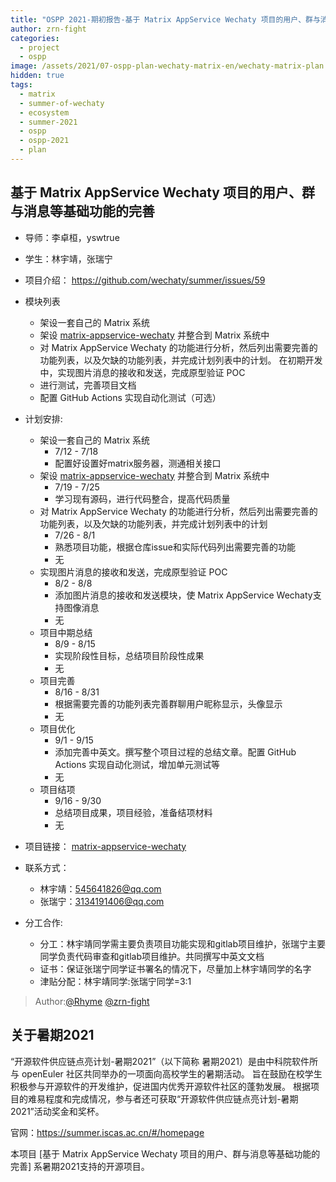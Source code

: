 ```yaml
---
title: "OSPP 2021-期初报告-基于 Matrix AppService Wechaty 项目的用户、群与消息等基础功能的完善"
author: zrn-fight
categories:
  - project
  - ospp
image: /assets/2021/07-ospp-plan-wechaty-matrix-en/wechaty-matrix-plan.webp
hidden: true
tags:
  - matrix
  - summer-of-wechaty
  - ecosystem
  - summer-2021
  - ospp
  - ospp-2021
  - plan
---
```


## 基于 Matrix AppService Wechaty 项目的用户、群与消息等基础功能的完善

- 导师：李卓桓，yswtrue

- 学生：林宇靖，张瑞宁

- 项目介绍： <https://github.com/wechaty/summer/issues/59>

- 模块列表
  - 架设一套自己的 Matrix 系统
  - 架设 [matrix-appservice-wechaty](https://github.com/wechaty/matrix-appservice-wechaty/) 并整合到 Matrix 系统中
  - 对 Matrix AppService Wechaty 的功能进行分析，然后列出需要完善的功能列表，以及欠缺的功能列表，并完成计划列表中的计划。 在初期开发中，实现图片消息的接收和发送，完成原型验证 POC
  - 进行测试，完善项目文档
  - 配置 GitHub Actions 实现自动化测试（可选）
  
- 计划安排:
  - 架设一套自己的 Matrix 系统
    - 7/12 - 7/18
    - 配置好设置好matrix服务器，测通相关接口
  - 架设 [matrix-appservice-wechaty](https://github.com/wechaty/matrix-appservice-wechaty/) 并整合到 Matrix 系统中
    - 7/19 - 7/25
    - 学习现有源码，进行代码整合，提高代码质量
  - 对 Matrix AppService Wechaty 的功能进行分析，然后列出需要完善的功能列表，以及欠缺的功能列表，并完成计划列表中的计划
    - 7/26 - 8/1
    - 熟悉项目功能，根据仓库issue和实际代码列出需要完善的功能
    - 无
  - 实现图片消息的接收和发送，完成原型验证 POC
    - 8/2 - 8/8
    - 添加图片消息的接收和发送模块，使 Matrix AppService Wechaty支持图像消息
    - 无
  - 项目中期总结
    - 8/9 - 8/15
    - 实现阶段性目标，总结项目阶段性成果
    - 无
  - 项目完善
    - 8/16 - 8/31
    - 根据需要完善的功能列表完善群聊用户昵称显示，头像显示
    - 无
  - 项目优化
    - 9/1 - 9/15
    - 添加完善中英文。撰写整个项目过程的总结文章。配置 GitHub Actions 实现自动化测试，增加单元测试等
    - 无
  - 项目结项
    - 9/16 - 9/30
    - 总结项目成果，项目经验，准备结项材料
    - 无

- 项目链接：
    [matrix-appservice-wechaty](https://github.com/wechaty/matrix-appservice-wechaty)
- 联系方式：
  - 林宇靖：545641826@qq.com
  - 张瑞宁：3134191406@qq.com

- 分工合作:
  - 分工：林宇靖同学需主要负责项目功能实现和gitlab项目维护，张瑞宁主要同学负责代码审查和gitlab项目维护。共同撰写中英文文档
  - 证书：保证张瑞宁同学证书署名的情况下，尽量加上林宇靖同学的名字
  - 津贴分配：林宇靖同学:张瑞宁同学=3:1

> Author:[@Rhyme](https://github.com/lprintf) [@zrn-fight](https://github.com/zrn-fight)

## 关于暑期2021

“开源软件供应链点亮计划-暑期2021”（以下简称 暑期2021）是由中科院软件所与 openEuler 社区共同举办的一项面向高校学生的暑期活动。 旨在鼓励在校学生积极参与开源软件的开发维护，促进国内优秀开源软件社区的蓬勃发展。 根据项目的难易程度和完成情况，参与者还可获取“开源软件供应链点亮计划-暑期2021”活动奖金和奖杯。

官网：<https://summer.iscas.ac.cn/#/homepage>

本项目 [基于 Matrix AppService Wechaty 项目的用户、群与消息等基础功能的完善] 系暑期2021支持的开源项目。
